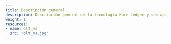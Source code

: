 ```yaml
---
title: Descripción general
description: Descripción general de la tecnología Kore Ledger y sus aplicaciones.
weight: 1
resources:
- name: dlt_vs
  src: "dlt_vs.jpg"
---
```


